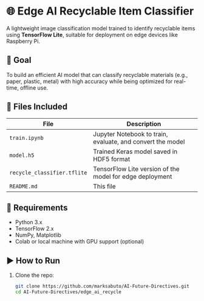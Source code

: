 # 🌐 Edge AI Recyclable Item Classifier

A lightweight image classification model trained to identify recyclable items using **TensorFlow Lite**, suitable for deployment on edge devices like Raspberry Pi.

## 🎯 Goal

To build an efficient AI model that can classify recyclable materials (e.g., paper, plastic, metal) with high accuracy while being optimized for real-time, offline use.

## 📁 Files Included

| File | Description |
|------|-------------|
| `train.ipynb` | Jupyter Notebook to train, evaluate, and convert the model |
| `model.h5` | Trained Keras model saved in HDF5 format |
| `recycle_classifier.tflite` | TensorFlow Lite version of the model for edge deployment |
| `README.md` | This file |

## 🔧 Requirements

- Python 3.x
- TensorFlow 2.x
- NumPy, Matplotlib
- Colab or local machine with GPU support (optional)

## ▶️ How to Run

1. Clone the repo:
   ```bash
   git clone https://github.com/marksabuto/AI-Future-Directives.git 
   cd AI-Future-Directives/edge_ai_recycle